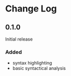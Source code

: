 # Change Log

## 0.1.0
Initial release

### Added
- syntax highlighting
- basic syntactical analysis
